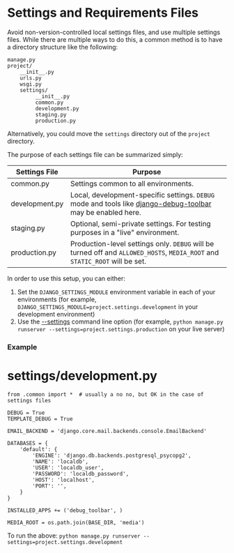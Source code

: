 # Settings and Requirements Files

Avoid non-version-controlled local settings files, and use multiple settings files. While there are multiple ways to do this, a common method is to have a directory structure like the following:

    manage.py
    project/
        __init__.py
        urls.py
        wsgi.py
        settings/
             __init__.py
             common.py
             development.py
             staging.py
             production.py

Alternatively, you could move the `settings` directory out of the `project` directory.

The purpose of each settings file can be summarized simply:

| Settings File | Purpose |
| ------------- |---------|
| common.py     | Settings common to all environments. |
| development.py| Local, development-specific settings. `DEBUG` mode and tools like [django-debug-toolbar](https://github.com/django-debug-toolbar/django-debug-toolbar) may be enabled here. |
| staging.py    | Optional, semi-private settings. For testing purposes in a "live" environment. |
| production.py | Production-level settings only. `DEBUG` will be turned off and `ALLOWED_HOSTS`, `MEDIA_ROOT` and `STATIC_ROOT` will be set. |

In order to use this setup, you can either:

1. Set the `DJANGO_SETTINGS_MODULE` environment variable in each of your environments (for example, `DJANGO_SETTINGS_MODULE=project.settings.development` in your development environment)
2. Use the [--settings](https://docs.djangoproject.com/en/1.7/ref/django-admin/#django-admin-option---settings) command line option (for example, `python manage.py runserver --settings=project.settings.production` on your live server)

### Example

# settings/development.py

    from .common import *  # usually a no no, but OK in the case of settings files

    DEBUG = True
    TEMPLATE_DEBUG = True

    EMAIL_BACKEND = 'django.core.mail.backends.console.EmailBackend'

    DATABASES = {
        'default': {
            'ENGINE': 'django.db.backends.postgresql_psycopg2',
            'NAME': 'localdb',
            'USER': 'localdb_user',
            'PASSWORD': 'localdb_password',
            'HOST': 'localhost',
            'PORT': '',
        }
    }

    INSTALLED_APPS += ('debug_toolbar', )

    MEDIA_ROOT = os.path.join(BASE_DIR, 'media')

To run the above: `python manage.py runserver --settings=project.settings.development`